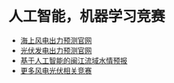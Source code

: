 # 人工智能，机器学习竞赛
- [海上风电出力预测官网](https://www.dcic-china.com/competitions/10098)
- [光伏发电出力预测官网](https://www.dcic-china.com/competitions/10097)
- [基于人工智能的闽江流域水情预报](https://www.dcic-china.com/competitions/10173)
- [更多风电光伏相关竞赛](https://github.com/QInzhengk/Wind-and-PV-AI-competitions)
